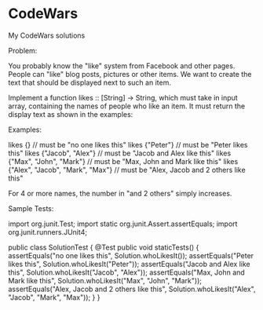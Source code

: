 # CodeWars
My CodeWars solutions

Problem:

You probably know the "like" system from Facebook and other pages. People can "like" blog posts, pictures or other items. We want to create the text that should be displayed next to such an item.

Implement a function likes :: [String] -> String, which must take in input array, containing the names of people who like an item. It must return the display text as shown in the examples:

Examples:

likes {} // must be "no one likes this"
likes {"Peter"} // must be "Peter likes this"
likes {"Jacob", "Alex"} // must be "Jacob and Alex like this"
likes {"Max", "John", "Mark"} // must be "Max, John and Mark like this"
likes {"Alex", "Jacob", "Mark", "Max"} // must be "Alex, Jacob and 2 others like this"

For 4 or more names, the number in "and 2 others" simply increases.

Sample Tests:

import org.junit.Test;
import static org.junit.Assert.assertEquals;
import org.junit.runners.JUnit4;

public class SolutionTest {
    @Test
    public void staticTests() {
        assertEquals("no one likes this", Solution.whoLikesIt());
        assertEquals("Peter likes this", Solution.whoLikesIt("Peter"));
        assertEquals("Jacob and Alex like this", Solution.whoLikesIt("Jacob", "Alex"));
        assertEquals("Max, John and Mark like this", Solution.whoLikesIt("Max", "John", "Mark"));
        assertEquals("Alex, Jacob and 2 others like this", Solution.whoLikesIt("Alex", "Jacob", "Mark", "Max"));
    }
}